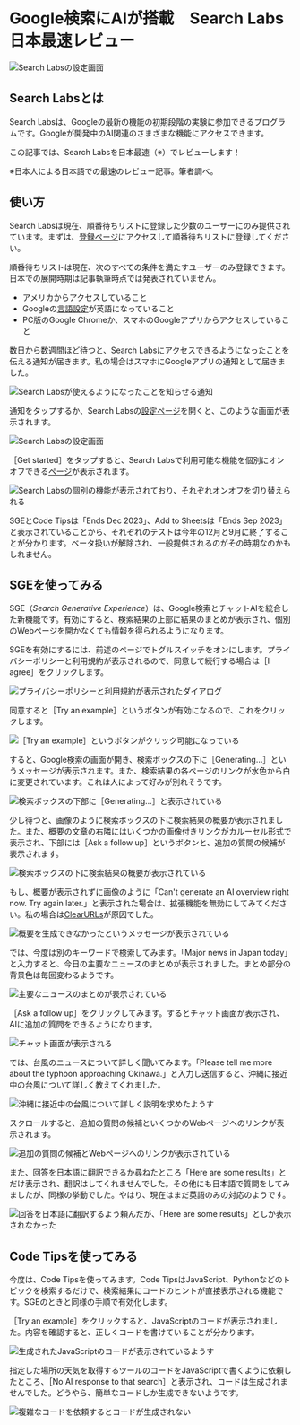 # Google検索にAIが搭載　Search Labs日本最速レビュー

![Search Labsの設定画面](2023-05-31-11-02-23.png)

## Search Labsとは

Search Labsは、Googleの最新の機能の初期段階の実験に参加できるプログラムです。Googleが開発中のAI関連のさまざまな機能にアクセスできます。

この記事では、Search Labsを日本最速（※）でレビューします！

※日本人による日本語での最速のレビュー記事。筆者調べ。

## 使い方

Search Labsは現在、順番待ちリストに登録した少数のユーザーにのみ提供されています。まずは、[登録ページ](https://labs.google.com/search/)にアクセスして順番待ちリストに登録してください。

順番待ちリストは現在、次のすべての条件を満たすユーザーのみ登録できます。日本での展開時期は記事執筆時点では発表されていません。

- アメリカからアクセスしていること
- Googleの[言語設定](https://myaccount.google.com/language)が英語になっていること
- PC版のGoogle Chromeか、スマホのGoogleアプリからアクセスしていること

数日から数週間ほど待つと、Search Labsにアクセスできるようになったことを伝える通知が届きます。私の場合はスマホにGoogleアプリの通知として届きました。

![Search Labsが使えるようになったことを知らせる通知](2023-05-31-11-09-32.png)

通知をタップするか、Search Labsの[設定ページ](https://labs.google.com/search/onboarding)を開くと、このような画面が表示されます。

![Search Labsの設定画面](2023-05-31-11-02-23.png)

［Get started］をタップすると、Search Labsで利用可能な機能を個別にオンオフできる[ページ](https://labs.google.com/search/experiments)が表示されます。

![Search Labsの個別の機能が表示されており、それぞれオンオフを切り替えられる](2023-05-31-11-12-41.png)

SGEとCode Tipsは「Ends Dec 2023」、Add to Sheetsは「Ends Sep 2023」と表示されていることから、それぞれのテストは今年の12月と9月に終了することが分かります。ベータ扱いが解除され、一般提供されるのがその時期なのかもしれません。

## SGEを使ってみる

SGE（*Search Generative Experience*）は、Google検索とチャットAIを統合した新機能です。有効にすると、検索結果の上部に結果のまとめが表示され、個別のWebページを開かなくても情報を得られるようになります。

SGEを有効にするには、前述のページでトグルスイッチをオンにします。プライバシーポリシーと利用規約が表示されるので、同意して続行する場合は［I agree］をクリックします。

![プライバシーポリシーと利用規約が表示されたダイアログ](2023-05-31-11-18-19.png)

同意すると［Try an example］というボタンが有効になるので、これをクリックします。

![［Try an example］というボタンがクリック可能になっている](2023-05-31-11-19-21.png)

すると、Google検索の画面が開き、検索ボックスの下に［Generating…］というメッセージが表示されます。また、検索結果の各ページのリンクが水色から白に変更されています。これは人によって好みが別れそうです。

![検索ボックスの下部に［Generating…］と表示されている](2023-05-31-11-23-32.png)

少し待つと、画像のように検索ボックスの下に検索結果の概要が表示されました。また、概要の文章の右隣にはいくつかの画像付きリンクがカルーセル形式で表示され、下部には［Ask a follow up］というボタンと、追加の質問の候補が表示されます。

![検索ボックスの下に検索結果の概要が表示されている](2023-05-31-11-39-04.png)

もし、概要が表示されずに画像のように「Can't generate an AI overview right now. Try again later.」と表示された場合は、拡張機能を無効にしてみてください。私の場合は[ClearURLs](https://chrome.google.com/webstore/detail/clearurls/lckanjgmijmafbedllaakclkaicjfmnk)が原因でした。

![概要を生成できなかったというメッセージが表示されている](2023-05-31-11-21-36.png)

では、今度は別のキーワードで検索してみます。「Major news in Japan today」と入力すると、今日の主要なニュースのまとめが表示されました。まとめ部分の背景色は毎回変わるようです。

![主要なニュースのまとめが表示されている](2023-05-31-11-37-24.png)

［Ask a follow up］をクリックしてみます。するとチャット画面が表示され、AIに追加の質問をできるようになります。

![チャット画面が表示される](2023-05-31-11-43-42.png)

では、台風のニュースについて詳しく聞いてみます。「Please tell me more about the typhoon approaching Okinawa.」と入力し送信すると、沖縄に接近中の台風について詳しく教えてくれました。

![沖縄に接近中の台風について詳しく説明を求めたようす](2023-05-31-11-48-46.png)

スクロールすると、追加の質問の候補といくつかのWebページへのリンクが表示されます。

![追加の質問の候補とWebページへのリンクが表示されている](2023-05-31-11-52-03.png)

また、回答を日本語に翻訳できるか尋ねたところ「Here are some results」とだけ表示され、翻訳はしてくれませんでした。その他にも日本語で質問をしてみましたが、同様の挙動でした。やはり、現在はまだ英語のみの対応のようです。

![回答を日本語に翻訳するよう頼んだが、「Here are some results」としか表示されなかった](2023-05-31-11-55-17.png)

## Code Tipsを使ってみる

今度は、Code Tipsを使ってみます。Code TipsはJavaScript、Pythonなどのトピックを検索するだけで、検索結果にコードのヒントが直接表示される機能です。SGEのときと同様の手順で有効化します。

［Try an example］をクリックすると、JavaScriptのコードが表示されました。内容を確認すると、正しくコードを書けていることが分かります。

![生成されたJavaScriptのコードが表示されているようす](2023-05-31-12-05-25.png)

指定した場所の天気を取得するツールのコードをJavaScriptで書くように依頼したところ、［No AI response to that search］と表示され、コードは生成されませんでした。どうやら、簡単なコードしか生成できないようです。

![複雑なコードを依頼するとコードが生成されない](2023-05-31-12-10-08.png)
